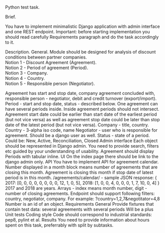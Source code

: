 Python test task. 

Brief. 

You have to implement minimalistic Django application with admin interface and one REST endpoint. Important: before starting implementation you should read carefully Requirements paragraph and do the task accordingly to it.  

Description. 
General. 
Module should be designed for analysis of discount conditions between partner companies.  
Notion 1 - Discount Agreement (Agreement).   
Notion 2 - Period of agreement (Period).  
Notion 3 - Company.    
Notion 4 - Country.  
Notion 5 - Responsible person (Negotiator). 

Agreement has start and stop date, company agreement concluded with, responsible person - negotiator, debit and credit turnover (export/import).
Period - start and stop date, status - described below. One agreement can have several periods inside. Inside agreement periods should not intersect. Agreement start date could be earlier than start date of the earliest period (but not vice versa) as well as agreement stop date could be later than stop date of the latest period (but not vice versa).
Company - title, country.
Country - 3-alpha iso code, name
Negotiator - user who is responsible for agreement. Should be a django user as well.
Status - state of a period. Could be: New, Active, Reconciliation, Closed
Admin interface
Each object should be represented in Django admin. You need to provide search, filters etc guided by your understanding of usability. Agreement should display Periods with tabular inline.
UI
On the index page there should be link to the django admin only.
API
You have to implement API for agreement calendar.
Number displayed in a month block means number of agreements that are closing this month. Agreement is closing this month if stop date of latest period is in this month.
/agreements/calendar/ - sample JSON response:
{
      2017: [0, 0, 0, 0, 0, 0, 0, 0, 12, 1, 0, 5],
      2018: [1, 0, 0, 4, 0, 0, 0, 1, 7, 10, 0, 4]
}
2017 and 2018 are years. Arrays - index means month number, digit - number of closing agreements.
Endpoint should support following filters: country, negotiator, company. For example: ?country=1,2,7&negotitator=4,8 Number is an id of an object.
Requirements
General
Provide fixtures that contain test data: several agreements with several periods
Will be a plus
Unit tests
Coding style
Code should correspond to industrial standards: pep8, pylint et al.
Results
You need to provide information about hours spent on this task, preferrably with split by subtasks.
